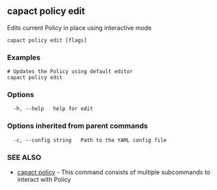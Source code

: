 ## capact policy edit

Edits current Policy in place using interactive mode

```
capact policy edit [flags]
```

### Examples

```
# Updates the Policy using default editor
capact policy edit

```

### Options

```
  -h, --help   help for edit
```

### Options inherited from parent commands

```
  -c, --config string   Path to the YAML config file
```

### SEE ALSO

* [capact policy](capact_policy.md)	 - This command consists of multiple subcommands to interact with Policy

